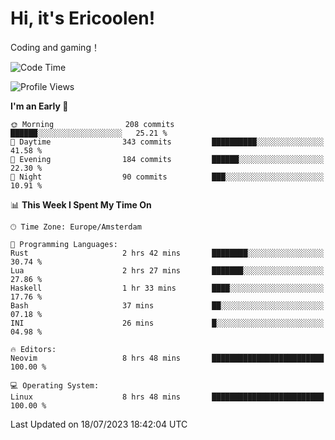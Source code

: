 # Hi, it's Ericoolen!
Coding and gaming！

<!--START_SECTION:waka-->
![Code Time](http://img.shields.io/badge/Code%20Time-895%20hrs%2054%20mins-blue)

![Profile Views](http://img.shields.io/badge/Profile%20Views-0-blue)

**I'm an Early 🐤** 

```text
🌞 Morning                208 commits         ██████░░░░░░░░░░░░░░░░░░░   25.21 % 
🌆 Daytime                343 commits         ██████████░░░░░░░░░░░░░░░   41.58 % 
🌃 Evening                184 commits         ██████░░░░░░░░░░░░░░░░░░░   22.30 % 
🌙 Night                  90 commits          ███░░░░░░░░░░░░░░░░░░░░░░   10.91 % 
```


📊 **This Week I Spent My Time On** 

```text
🕑︎ Time Zone: Europe/Amsterdam

💬 Programming Languages: 
Rust                     2 hrs 42 mins       ████████░░░░░░░░░░░░░░░░░   30.74 % 
Lua                      2 hrs 27 mins       ███████░░░░░░░░░░░░░░░░░░   27.86 % 
Haskell                  1 hr 33 mins        ████░░░░░░░░░░░░░░░░░░░░░   17.76 % 
Bash                     37 mins             ██░░░░░░░░░░░░░░░░░░░░░░░   07.18 % 
INI                      26 mins             █░░░░░░░░░░░░░░░░░░░░░░░░   04.98 % 

🔥 Editors: 
Neovim                   8 hrs 48 mins       █████████████████████████   100.00 % 

💻 Operating System: 
Linux                    8 hrs 48 mins       █████████████████████████   100.00 % 
```


 Last Updated on 18/07/2023 18:42:04 UTC
<!--END_SECTION:waka-->

